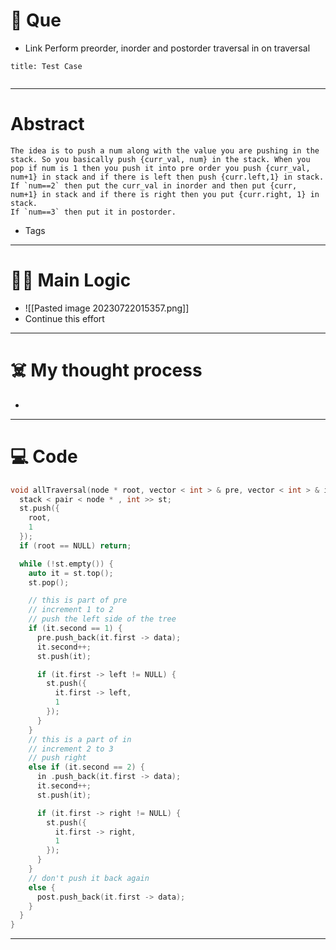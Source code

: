 # 🧩 Que
- Link
Perform preorder, inorder and postorder traversal in on traversal
```ad-question
title: Test Case


```

---
# Abstract
```ad-abstract
The idea is to push a num along with the value you are pushing in the stack. So you basically push {curr_val, num} in the stack. When you pop if num is 1 then you push it into pre order you push {curr_val, num+1} in stack and if there is left then push {curr.left,1} in stack.
If `num==2` then put the curr_val in inorder and then put {curr, num+1} in stack and if there is right then you put {curr.right, 1} in stack.
If `num==3` then put it in postorder.
```

- Tags 
--- 
# 🕵️‍♂️ Main Logic
- ![[Pasted image 20230722015357.png]]
- Continue this effort
---
# ☠️ My thought process
- 
---

# 💻 Code
```cpp
void allTraversal(node * root, vector < int > & pre, vector < int > & in , vector < int > & post) {
  stack < pair < node * , int >> st;
  st.push({
    root,
    1
  });
  if (root == NULL) return;

  while (!st.empty()) {
    auto it = st.top();
    st.pop();

    // this is part of pre
    // increment 1 to 2 
    // push the left side of the tree
    if (it.second == 1) {
      pre.push_back(it.first -> data);
      it.second++;
      st.push(it);

      if (it.first -> left != NULL) {
        st.push({
          it.first -> left,
          1
        });
      }
    }
    // this is a part of in 
    // increment 2 to 3 
    // push right 
    else if (it.second == 2) {
      in .push_back(it.first -> data);
      it.second++;
      st.push(it);

      if (it.first -> right != NULL) {
        st.push({
          it.first -> right,
          1
        });
      }
    }
    // don't push it back again 
    else {
      post.push_back(it.first -> data);
    }
  }
}
```
---

